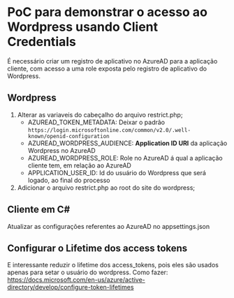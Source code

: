 # PoC para demonstrar o acesso ao Wordpress usando Client Credentials

É necessário criar um registro de aplicativo no AzureAD para a aplicação cliente, com acesso a uma role exposta pelo registro de aplicativo do Wordpress.

## Wordpress

1) Alterar as variaveis do cabeçalho do arquivo restrict.php;
    - AZUREAD_TOKEN_METADATA: Deixar o padrão ```https://login.microsoftonline.com/common/v2.0/.well-known/openid-configuration```
    - AZUREAD_WORDPRESS_AUDIENCE: **Application ID URI** da aplicação Wordpress no AzureAD
    - AZUREAD_WORDPRESS_ROLE: Role no AzureAD á qual a aplicação cliente tem, em relação ao AzureAD
    - APPLICATION_USER_ID: Id do usuário do Wordpress que será logado, ao final do processo
2) Adicionar o arquivo restrict.php ao root do site do wordpress;

## Cliente em C#
Atualizar as configurações referentes ao AzureAD no appsettings.json



## Configurar o Lifetime dos access tokens


E interessante reduzir o lifetime dos access_tokens, pois eles são usados apenas para setar o usuário do wordpress. Como fazer:
 https://docs.microsoft.com/en-us/azure/active-directory/develop/configure-token-lifetimes